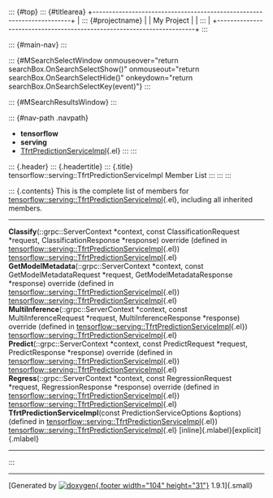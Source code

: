 ::: {#top}
::: {#titlearea}
+-----------------------------------------------------------------------+
| ::: {#projectname}                                                    |
| My Project                                                            |
| :::                                                                   |
+-----------------------------------------------------------------------+
:::

::: {#main-nav}
:::

::: {#MSearchSelectWindow onmouseover="return searchBox.OnSearchSelectShow()" onmouseout="return searchBox.OnSearchSelectHide()" onkeydown="return searchBox.OnSearchSelectKey(event)"}
:::

::: {#MSearchResultsWindow}
:::

::: {#nav-path .navpath}
-   **tensorflow**
-   **serving**
-   [TfrtPredictionServiceImpl](classtensorflow_1_1serving_1_1TfrtPredictionServiceImpl.html){.el}
:::
:::

::: {.header}
::: {.headertitle}
::: {.title}
tensorflow::serving::TfrtPredictionServiceImpl Member List
:::
:::
:::

::: {.contents}
This is the complete list of members for
[tensorflow::serving::TfrtPredictionServiceImpl](classtensorflow_1_1serving_1_1TfrtPredictionServiceImpl.html){.el},
including all inherited members.

  ------------------------------------------------------------------------------------------------------------------------------------------------------------------------------------------------------------------------------------------------------------------------------- --------------------------------------------------------------------------------------------------------------------- --------------------------------------
  **Classify**(::grpc::ServerContext \*context, const ClassificationRequest \*request, ClassificationResponse \*response) override (defined in [tensorflow::serving::TfrtPredictionServiceImpl](classtensorflow_1_1serving_1_1TfrtPredictionServiceImpl.html){.el})               [tensorflow::serving::TfrtPredictionServiceImpl](classtensorflow_1_1serving_1_1TfrtPredictionServiceImpl.html){.el}   
  **GetModelMetadata**(::grpc::ServerContext \*context, const GetModelMetadataRequest \*request, GetModelMetadataResponse \*response) override (defined in [tensorflow::serving::TfrtPredictionServiceImpl](classtensorflow_1_1serving_1_1TfrtPredictionServiceImpl.html){.el})   [tensorflow::serving::TfrtPredictionServiceImpl](classtensorflow_1_1serving_1_1TfrtPredictionServiceImpl.html){.el}   
  **MultiInference**(::grpc::ServerContext \*context, const MultiInferenceRequest \*request, MultiInferenceResponse \*response) override (defined in [tensorflow::serving::TfrtPredictionServiceImpl](classtensorflow_1_1serving_1_1TfrtPredictionServiceImpl.html){.el})         [tensorflow::serving::TfrtPredictionServiceImpl](classtensorflow_1_1serving_1_1TfrtPredictionServiceImpl.html){.el}   
  **Predict**(::grpc::ServerContext \*context, const PredictRequest \*request, PredictResponse \*response) override (defined in [tensorflow::serving::TfrtPredictionServiceImpl](classtensorflow_1_1serving_1_1TfrtPredictionServiceImpl.html){.el})                              [tensorflow::serving::TfrtPredictionServiceImpl](classtensorflow_1_1serving_1_1TfrtPredictionServiceImpl.html){.el}   
  **Regress**(::grpc::ServerContext \*context, const RegressionRequest \*request, RegressionResponse \*response) override (defined in [tensorflow::serving::TfrtPredictionServiceImpl](classtensorflow_1_1serving_1_1TfrtPredictionServiceImpl.html){.el})                        [tensorflow::serving::TfrtPredictionServiceImpl](classtensorflow_1_1serving_1_1TfrtPredictionServiceImpl.html){.el}   
  **TfrtPredictionServiceImpl**(const PredictionServiceOptions &options) (defined in [tensorflow::serving::TfrtPredictionServiceImpl](classtensorflow_1_1serving_1_1TfrtPredictionServiceImpl.html){.el})                                                                         [tensorflow::serving::TfrtPredictionServiceImpl](classtensorflow_1_1serving_1_1TfrtPredictionServiceImpl.html){.el}   [inline]{.mlabel}[explicit]{.mlabel}
  ------------------------------------------------------------------------------------------------------------------------------------------------------------------------------------------------------------------------------------------------------------------------------- --------------------------------------------------------------------------------------------------------------------- --------------------------------------
:::

------------------------------------------------------------------------

[Generated by [![doxygen](doxygen.svg){.footer width="104"
height="31"}](https://www.doxygen.org/index.html) 1.9.1]{.small}
